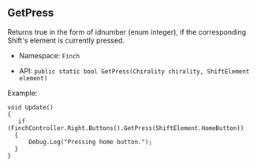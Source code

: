 ## GetPress

Returns true in the form of idnumber (enum integer), if the corresponding Shift's element is currently pressed. 

* Namespace: `Finch`  

* API: `public static bool GetPress(Chirality chirality, ShiftElement element)`   

Example:  
```
void Update()
{
   if (FinchController.Right.Buttons().GetPress(ShiftElement.HomeButton))
  {
      Debug.Log("Pressing home button.");
  }
}
```
